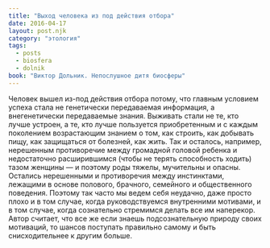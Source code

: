```yaml
---
title: "Выход человека из под действия отбора"
date: 2016-04-17
layout: post.njk
category: "этология"
tags:
  - posts
  - biosfera
  - dolnik
book: "Виктор Дольник. Непослушное дитя биосферы"
---
```


Человек вышел из-под действия отбора потому, что главным условием успеха стала не генетически передаваемая информация, а внегенетически передаваемые знания. Выживать стали не те, кто лучше устроен, а те, кто лучше пользуется приобретенным и с каждым поколением возрастающим знанием о том, как строить, как добывать пищу, как защищаться от болезней, как жить. Так и осталось, например, нерешенным противоречие между громадной головой ребенка и недостаточно расширившимся (чтобы не терять способность ходить) тазом женщины — и поэтому роды тяжелы, мучительны и опасны. Остались нерешенными и противоречия между инстинктами, лежащими в основе полового, брачного, семейного и общественного поведения. Поэтому так часто мы ведем себя неудачно, даже просто плохо и в том случае, когда руководствуемся внутренними мотивами, и в том случае, когда сознательно стремимся делать все им наперекор. Автор считает, что все же если знаешь подсознательную природу своих мотиваций, то шансов поступать правильно самому и быть снисходительнее к другим больше.

